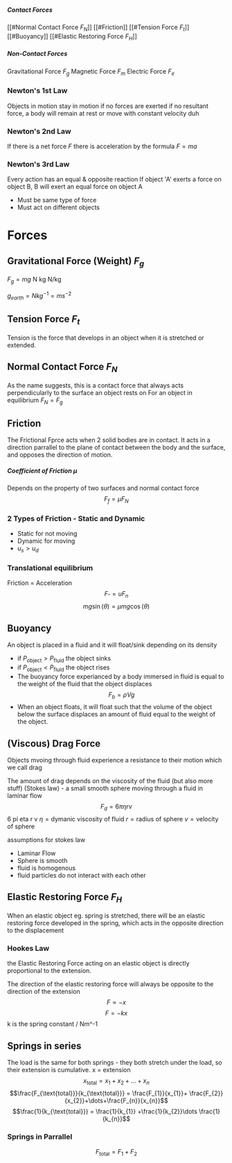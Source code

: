 
##### Contact Forces
[[#Normal Contact Force $F_N$]]
[[#Friction]]
[[#Tension Force $F_t$]]
[[#Buoyancy]]
[[#Elastic Restoring Force $F_H$]]

##### Non-Contact Forces
Gravitational Force $F_g$
Magnetic Force $F_m$
Electric Force $F_e$

### Newton's 1st Law
Objects in motion stay in motion if no forces are exerted
if no resultant force, a body will remain at rest or move with constant velocity
duh
### Newton's 2nd Law
If there is a net force $F$ there is acceleration by the formula $F=ma$
### Newton's 3rd Law
Every action has an equal & opposite reaction
If object 'A' exerts a force on object B, B will exert an equal force on object A
- Must be same type of force
- Must act on different objects



# Forces

## Gravitational Force (Weight) $F_g$
$F_g = mg$
N     kg N/kg

$g_{earth} = Nkg^{-1} = ms^{-2}$



## Tension Force $F_t$
Tension is the force that develops in an object when it is stretched or extended.



## Normal Contact Force $F_N$
As the name suggests, this is a contact force that always acts perpendicularly to the surface an object rests on
For an object in equilibrium $F_N = F_g$

## Friction
The Frictional Fprce acts when 2 solid bodies are in contact. It acts in a direction parrallel to the plane of contact between the body and the surface, and opposes the direction of motion.

##### Coefficient of Friction $\mu$
Depends on the property of two surfaces and normal contact force
$$ F_{f} = \mu F_{N}$$
### 2 Types of Friction - Static and Dynamic
- Static for not moving
- Dynamic for moving
- $u_s > u_d$
### Translational equilibrium
Friction = Acceleration
$$F_{''} = uF_{n}$$
$$mg \sin (\theta) = \mu mg\cos (\theta)$$

## Buoyancy
An object is placed in a fluid and it will float/sink depending on its density
- if $P_\text{object} > P_\text{fluid}$ the object sinks
- if $P_\text{object} < P_\text{fluid}$ the object rises
- The buoyancy force experianced by a body immersed in fluid is equal to the weight of the fluid that the object displaces
$$F_{b} = \rho Vg$$
- When an object floats, it will float such that the volume of the object below the surface displaces an amount of fluid equal to the weight of the object.


## (Viscous) Drag Force

Objects mvoing through fluid experience a resistance to their motion which we call drag

The amount of drag depends on the viscosity of the fluid (but also more stuff)
(Stokes law) - a small smooth sphere moving through a fluid in laminar flow
$$ F_{d} = 6\pi \eta r v$$
6 pi eta r v
$\eta = \text{dymanic viscosity of fluid}$
$r = \text{radius of sphere}$
$v = \text{velocity of sphere}$

assumptions for stokes law
 - Laminar Flow
 - Sphere is smooth
 - fluid is homogenous
 - fluid particles do not interact with each other
## Elastic Restoring Force $F_H$
When an elastic object eg. spring is stretched, there will be an elastic restoring force developed in the spring, which acts in the opposite direction to the displacement

### Hookes Law 
the Elastic Restoring Force acting on an elastic object is directly proportional to the extension.

The direction of the elastic restoring force will always be opposite to the direction of the extension
$$F \propto -x $$
$$ F = -kx$$
k is the spring constant / Nm^-1

## Springs in series
The load is the same for both springs - they both stretch under the load, so their extension is cumulative.
x = extension
$$ x_{\text{total}} = x_{1}+x_{2}+ \dots +x_{n}$$
$$\frac{F_{\text{total}}}{k_{\text{total}}} = \frac{F_{1}}{x_{1}}+ \frac{F_{2}}{x_{2}}+\dots+\frac{F_{n}}{x_{n}}$$
	$$\frac{1}{k_{\text{total}}} = \frac{1}{k_{1}} +\frac{1}{k_{2}}\dots \frac{1}{k_{n}}$$
### Springs in Parrallel
$$F_{\text{total}} = F_{1} + F_{2}$$
